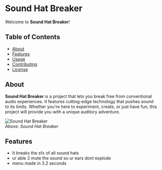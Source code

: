 # Sound Hat Breaker

Welcome to **Sound Hat Breaker**! 

## Table of Contents
- [About](#about)
- [Features](#features)
- [Usage](#usage)
- [Contributing](#contributing)
- [License](#license)

## About

**Sound Hat Breaker** is a project that lets you break free from conventional audio experiences. It features cutting-edge technology that pushes sound to its limits. Whether you're here to experiment, create, or just have fun, this project will provide you with a unique auditory adventure.

![Sound Hat Breaker](https://cdn.discordapp.com/attachments/1340842915563573360/1346683428250320946/image.png?ex=67c9142d&is=67c7c2ad&hm=16427a553e8591534f85b4d54ec3544dec1062c57943a064b4f0523c76f9a731&)  
_Above: Sound Hat Breaker_

## Features

- It breaks the sfx of all sound hats
- ur able 2 mute the sound so ur ears dont explode
- menu made in 3.2 seconds


